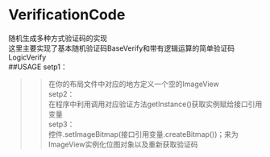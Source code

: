 # VerificationCode
随机生成多种方式验证码的实现<br>
这里主要实现了基本随机验证码BaseVerify和带有逻辑运算的简单验证码LogicVerify<br>
##USAGE
setp1：<br>
>> 在你的布局文件中对应的地方定义一个空的ImageView<br>
setp2：<br>
>> 在程序中利用调用对应验证方法getInstance()获取实例赋给接口引用变量<br>
setp3：<br>
>> 控件.setImageBitmap(接口引用变量.createBitmap())；来为ImageView实例化位图对象以及重新获取验证码<br>
